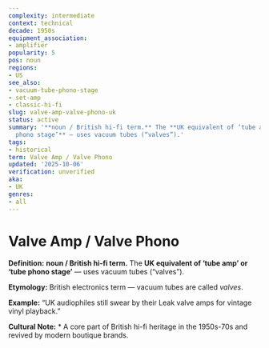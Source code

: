 ```yaml
---
complexity: intermediate
context: technical
decade: 1950s
equipment_association:
- amplifier
popularity: 5
pos: noun
regions:
- US
see_also:
- vacuum-tube-phono-stage
- set-amp
- classic-hi-fi
slug: valve-amp-valve-phono-uk
status: active
summary: '**noun / British hi-fi term.** The **UK equivalent of ‘tube amp’ or ‘tube
  phono stage’** — uses vacuum tubes (“valves”).'
tags:
- historical
term: Valve Amp / Valve Phono
updated: '2025-10-06'
verification: unverified
aka:
- UK
genres:
- all
---
```


# Valve Amp / Valve Phono

**Definition:** **noun / British hi-fi term.** The **UK equivalent of ‘tube amp’ or ‘tube phono stage’** — uses vacuum tubes (“valves”).

**Etymology:** British electronics term — vacuum tubes are called *valves*.

**Example:** “UK audiophiles still swear by their Leak valve amps for vintage vinyl playback.”

**Cultural Note:** * A core part of British hi-fi heritage in the 1950s-70s and revived by modern boutique brands.

